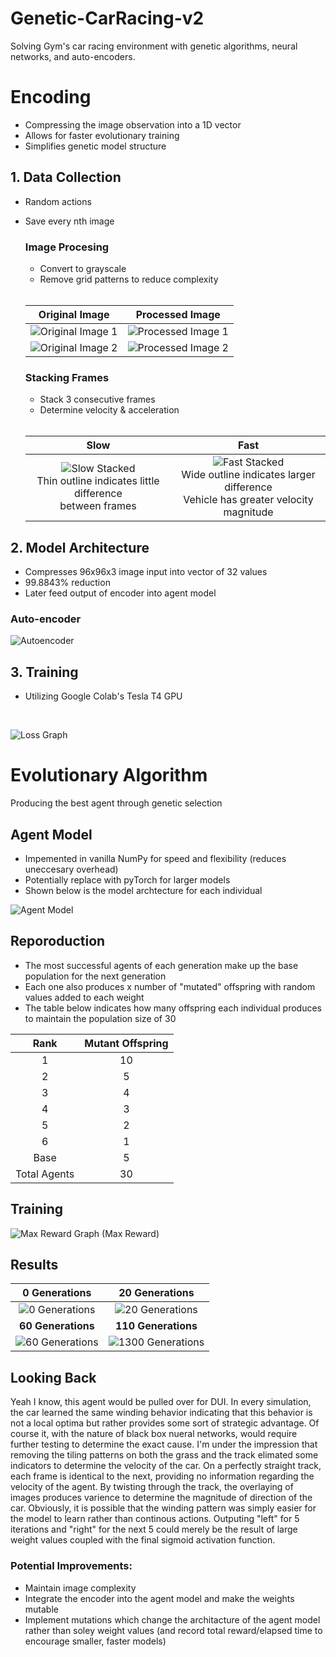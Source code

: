 # Genetic-CarRacing-v2
Solving Gym's car racing environment with genetic algorithms, neural networks, and auto-encoders.

# Encoding
- Compressing the image observation into a 1D vector
- Allows for faster evolutionary training 
- Simplifies genetic model structure

## 1. Data Collection
- Random actions
- Save every nth image
  ### Image Procesing
  - Convert to grayscale
  - Remove grid patterns to reduce complexity
  <br>

  | Original Image | Processed Image |
  | :----------------: | :----------------: |
  | ![Original Image 1](media/original1.png) | ![Processed Image 1](media/processed1.png) |
  | ![Original Image 2](media/original2.png) | ![Processed Image 2](media/processed2.png) |




  ### Stacking Frames
  - Stack 3 consecutive frames
  - Determine velocity & acceleration
  
  <br>
  
  | Slow | Fast |
  | :----------------: | :----------------: |
  | ![Slow Stacked](media/slow_stacked.png) <br>Thin outline indicates little difference <br> between frames| ![Fast Stacked](media/fast_stacked.png) <br>Wide outline indicates larger difference <br> Vehicle has greater velocity magnitude|

## 2. Model Architecture
- Compresses 96x96x3 image input into vector of 32 values
- 99.8843% reduction
- Later feed output of encoder into agent model
### Auto-encoder
![Autoencoder](media/autoencoder.png)

  
## 3. Training
- Utilizing Google Colab's Tesla T4 GPU
<br>

![Loss Graph](media/loss_chart.png)

# Evolutionary Algorithm
Producing the best agent through genetic selection

## Agent Model
  - Impemented in vanilla NumPy for speed and flexibility (reduces uneccesary overhead)
  - Potentially replace with pyTorch for larger models 
  - Shown below is the model archtecture for each individual

![Agent Model](media/agent_model.png)



## Reporoduction
  - The most successful agents of each generation make up the base population for the next generation
  - Each one also produces x number of "mutated" offspring with random values added to each weight
  - The table below indicates how many offspring each individual produces to maintain the population size of 30


Rank   | Mutant Offspring
| :------------: | :-------------: |
|1      |        10        |
|2      |        5         |
|3      |        4         |
|4      |        3         |
|5      |        2         |
|6      |        1         |
|Base      |        5         |
|Total Agents      |        30         |




## Training
![Max Reward Graph](media/reward_chart.png)
(Max Reward)

## Results

| <center>**0 Generations**</center> | <center>**20 Generations**</center> |
| :------------: | :-------------: |
| ![0 Generations](media/runs/test1.gif) | ![20 Generations](media/runs/test20.gif) |
| <center>**60 Generations**</center> | <center>**110 Generations**</center> |
| ![60 Generations](media/runs/test50.gif) | ![1300 Generations](media/runs/test130.gif) |



## Looking Back
  Yeah I know, this agent would be pulled over for DUI. In every simulation, the car learned the same winding behavior indicating that this behavior is not a local optima but rather provides some sort of strategic advantage. Of course it, with the nature of black box nueral networks, would require further testing to determine the exact cause. I'm under the impression that removing the tiling patterns on both the grass and the track elimated some indicators to determine the velocity of the car. On a perfectly straight track, each frame is identical to the next, providing no information regarding the velocity of the agent. By twisting through the track, the overlaying of images produces varience to determine the magnitude of direction of the car. Obviously, it is possible that the winding pattern was simply easier for the model to learn rather than continous actions. Outputing "left" for 5 iterations and "right" for the next 5 could merely be the result of large weight values coupled with the final sigmoid activation function.
  
  ### Potential Improvements:
  - Maintain image complexity 
  - Integrate the encoder into the agent model and make the weights mutable
  - Implement mutations which change the architacture of the agent model rather than soley weight values (and record total reward/elapsed time to encourage smaller, faster models)


  

